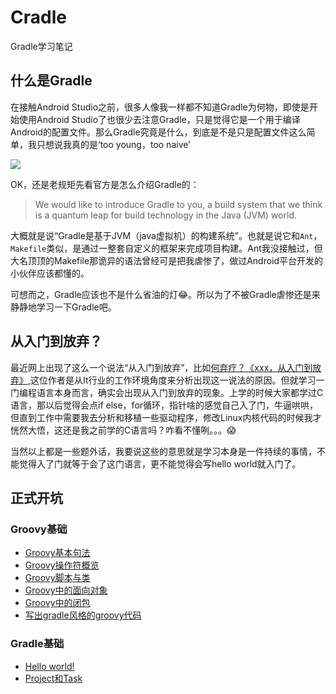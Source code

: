 # Cradle
Gradle学习笔记

## 什么是Gradle
在接触Android Studio之前，很多人像我一样都不知道Gradle为何物，即使是开始使用Android Studio了也很少去注意Gradle，只是觉得它是一个用于编译Android的配置文件。那么Gradle究竟是什么，到底是不是只是配置文件这么简单，我只想说我真的是‘too young，too naive’

![](http://o6p4e1uhv.bkt.clouddn.com/ggfnvbn.jpg)

OK，还是老规矩先看官方是怎么介绍Gradle的：

> We would like to introduce Gradle to you, a build system that we think is a quantum leap for build technology in the Java (JVM) world. 

大概就是说“Gradle是基于JVM（java虚拟机）的构建系统”。也就是说它和`Ant`，`Makefile`类似，是通过一整套自定义的框架来完成项目构建。Ant我没接触过，但大名顶顶的Makefile那诡异的语法曾经可是把我虐惨了，做过Android平台开发的小伙伴应该都懂的。

可想而之，Gradle应该也不是什么省油的灯😂。所以为了不被Gradle虐惨还是来静静地学习一下Gradle吧。

## 从入门到放弃？
最近网上出现了这么一个说法“从入门到放弃”，比如[何弃疗？《xxx，从入门到放弃》](http://www.jianshu.com/p/f9e1b928e3fe),这位作者是从It行业的工作环境角度来分析出现这一说法的原因。但就学习一门编程语言本身而言，确实会出现从入门到放弃的现象。上学的时候大家都学过C语言，那以后觉得会点if else，for循环，指针啥的感觉自己入了门，牛逼哄哄，但直到工作中需要我去分析和移植一些驱动程序，修改Linux内核代码的时候我才恍然大悟，这还是我之前学的C语言吗？咋看不懂咧。。。😱

当然以上都是一些题外话，我要说这些的意思就是学习本身是一件持续的事情，不能觉得入了门就等于会了这门语言，更不能觉得会写hello world就入门了。

## 正式开坑

### Groovy基础

- [Groovy基本句法](https://github.com/ZhangQinglian/Cradle/tree/master/groovy-syntax)
- [Groovy操作符概览](https://github.com/ZhangQinglian/Cradle/tree/master/groovy-operators)
- [Groovy脚本与类](https://github.com/ZhangQinglian/Cradle/tree/master/groovy-structure)
- [Groovy中的面向对象](https://github.com/ZhangQinglian/Cradle/tree/master/groovy-object)
- [Groovy中的闭包](https://github.com/ZhangQinglian/Cradle/tree/master/groovy-closures)
- [写出gradle风格的groovy代码](https://github.com/ZhangQinglian/Cradle/tree/master/groovy-gradle_style)


### Gradle基础  
- [Hello world!](https://github.com/ZhangQinglian/Cradle/tree/master/gradle/gradle-01-helloworld)
- [Project和Task](https://github.com/ZhangQinglian/Cradle/tree/master/gradle/gradle-02-build-script-basics)
